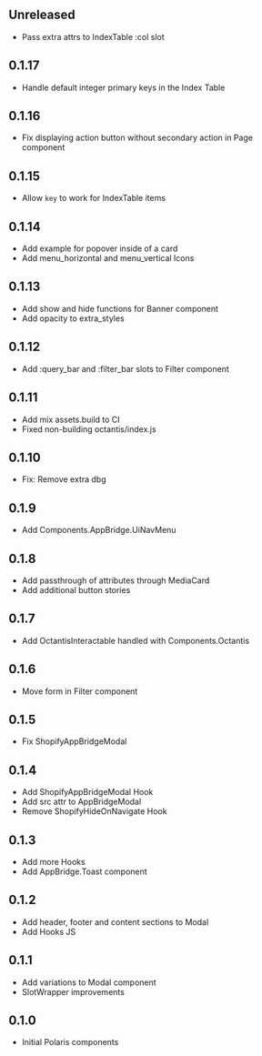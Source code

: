 ## Unreleased

- Pass extra attrs to IndexTable :col slot

## 0.1.17

- Handle default integer primary keys in the Index Table

## 0.1.16

- Fix displaying action button without secondary action in Page component

## 0.1.15

- Allow `key` to work for IndexTable items

## 0.1.14

- Add example for popover inside of a card
- Add menu_horizontal and menu_vertical Icons

## 0.1.13

- Add show and hide functions for Banner component
- Add opacity to extra_styles

## 0.1.12

- Add :query_bar and :filter_bar slots to Filter component

## 0.1.11

- Add mix assets.build to CI
- Fixed non-building octantis/index.js

## 0.1.10

- Fix: Remove extra dbg

## 0.1.9

- Add Components.AppBridge.UiNavMenu

## 0.1.8

- Add passthrough of attributes through MediaCard
- Add additional button stories

## 0.1.7

 - Add OctantisInteractable handled with Components.Octantis

## 0.1.6

 - Move form in Filter component

## 0.1.5

 - Fix ShopifyAppBridgeModal

## 0.1.4

- Add ShopifyAppBridgeModal Hook
- Add src attr to AppBridgeModal
- Remove ShopifyHideOnNavigate Hook

## 0.1.3

- Add more Hooks
- Add AppBridge.Toast component

## 0.1.2

- Add header, footer and content sections to Modal
- Add Hooks JS

## 0.1.1

- Add variations to Modal component
- SlotWrapper improvements

## 0.1.0

- Initial Polaris components
